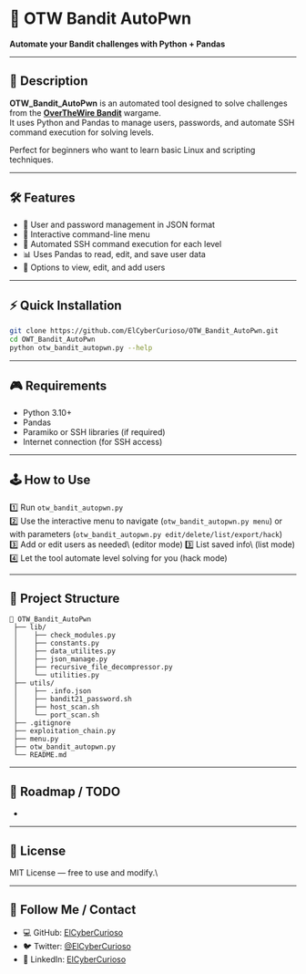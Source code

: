 # 🐙 OTW Bandit AutoPwn

**Automate your Bandit challenges with Python + Pandas**

---

## 📌 Description

**OTW\_Bandit\_AutoPwn** is an automated tool designed to solve challenges from the [**OverTheWire Bandit**](https://overthewire.org/wargames/bandit/) wargame.\
It uses Python and Pandas to manage users, passwords, and automate SSH command execution for solving levels.

Perfect for beginners who want to learn basic Linux and scripting techniques.

---

## 🛠️ Features

- 📝 User and password management in JSON format
- 🐍 Interactive command-line menu
- 🚀 Automated SSH command execution for each level
- 📊 Uses Pandas to read, edit, and save user data
- 🔐 Options to view, edit, and add users

---

## ⚡ Quick Installation

```bash
git clone https://github.com/ElCyberCurioso/OTW_Bandit_AutoPwn.git
cd OWT_Bandit_AutoPwn
python otw_bandit_autopwn.py --help
```

---

## 🎮 Requirements

- Python 3.10+
- Pandas
- Paramiko or SSH libraries (if required)
- Internet connection (for SSH access)

---

## 🕹️ How to Use

1️⃣ Run `otw_bandit_autopwn.py`\
2️⃣ Use the interactive menu to navigate (`otw_bandit_autopwn.py menu`) or with parameters (`otw_bandit_autopwn.py edit/delete/list/export/hack`)\
3️⃣ Add or edit users as needed\ (editor mode)
3️⃣ List saved info\ (list mode)
4️⃣ Let the tool automate level solving for you (hack mode)

---

## 📂 Project Structure

```
📁 OTW_Bandit_AutoPwn
 ├── lib/
 │    ├── check_modules.py
 │    ├── constants.py
 │    ├── data_utilites.py
 │    ├── json_manage.py
 │    ├── recursive_file_decompressor.py
 │    └── utilities.py
 ├── utils/
 │    ├── .info.json
 │    ├── bandit21_password.sh
 │    ├── host_scan.sh
 │    └── port_scan.sh
 ├── .gitignore
 ├── exploitation_chain.py
 ├── menu.py
 ├── otw_bandit_autopwn.py
 └── README.md

```

---

## 🧩 Roadmap / TODO

-

---

## 📝 License

MIT License — free to use and modify.\

---

## 🐾 Follow Me / Contact

- 💻 GitHub: [ElCyberCurioso](https://github.com/ElCyberCurioso)
- 🐦 Twitter: [@ElCyberCurioso](https://twitter.com/ElCyberCurioso)
- 🔗 LinkedIn: [ElCyberCurioso](www.linkedin.com/in/sebastian-adrian-craciun-6164439a)

